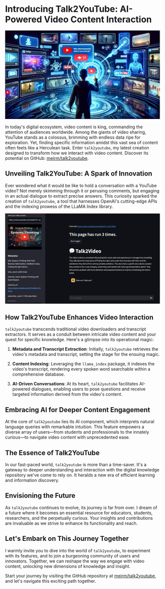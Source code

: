 # Introducing Talk2YouTube: AI-Powered Video Content Interaction

![Inspiration](./talk2youtube.png)

In today's digital ecosystem, video content is king, commanding the attention of audiences worldwide. Among the giants of video sharing, YouTube stands as a colossus, brimming with endless data ripe for exploration. Yet, finding specific information amidst this vast sea of content often feels like a Herculean task. Enter `talk2youtube`, my latest creation designed to transform how we interact with video content. Discover its potential on GitHub: [meirm/talk2youtube](https://github.com/meirm/talk2youtube).


## Unveiling Talk2YouTube: A Spark of Innovation

Ever wondered what it would be like to hold a conversation with a YouTube video? Not merely skimming through it or perusing comments, but engaging in an actual dialogue to extract precise answers. This curiosity sparked the creation of `talk2youtube`, a tool that harnesses OpenAI's cutting-edge APIs and the indexing prowess of the LLaMA Index library.

![Screenshot](./screenshot.png)

## How Talk2YouTube Enhances Video Interaction

`talk2youtube` transcends traditional video downloaders and transcript extractors. It serves as a conduit between intricate video content and your quest for specific knowledge. Here's a glimpse into its operational magic:

1. **Metadata and Transcript Extraction**: Initially, `talk2youtube` retrieves the video's metadata and transcript, setting the stage for the ensuing magic.

2. **Content Indexing**: Leveraging the `llama_index` package, it indexes the video's transcript, rendering every spoken word searchable within a comprehensive database.

3. **AI-Driven Conversations**: At its heart, `talk2youtube` facilitates AI-powered dialogues, enabling users to pose questions and receive targeted information derived from the video's content.

## Embracing AI for Deeper Content Engagement

At the core of `talk2youtube` lies its AI component, which interprets natural language queries with remarkable intuition. This feature empowers a diverse array of users—from students and professionals to the innately curious—to navigate video content with unprecedented ease.

## The Essence of Talk2YouTube

In our fast-paced world, `talk2youtube` is more than a time-saver. It's a gateway to deeper understanding and interaction with the digital knowledge repository we've come to rely on. It heralds a new era of efficient learning and information discovery.

## Envisioning the Future

As `talk2youtube` continues to evolve, its journey is far from over. I dream of a future where it becomes an essential resource for educators, students, researchers, and the perpetually curious. Your insights and contributions are invaluable as we strive to enhance its functionality and reach.

## Let's Embark on This Journey Together

I warmly invite you to dive into the world of `talk2youtube`, to experiment with its features, and to join a burgeoning community of users and innovators. Together, we can reshape the way we engage with video content, unlocking new dimensions of knowledge and insight.

Start your journey by visiting the GitHub repository at [meirm/talk2youtube](https://github.com/meirm/talk2youtube), and let's navigate this exciting path together.
